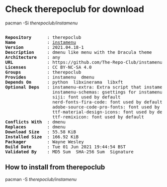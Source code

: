 # Check therepoclub for download

pacman -Si *therepoclub/instamenu*

<div class="highlight"><pre class="highlight"><text>
<b>Repository</b>      : therepoclub
<b>Name</b>            : <a href="../../x86_64/instamenu-2021.04.18-1-any.pkg.tar.zst">instamenu</a>
<b>Version</b>         : 2021.04.18-1
<b>Description</b>     : dmenu like menu with the Dracula theme
<b>Architecture</b>    : any
<b>URL</b>             : https://github.com/The-Repo-Club/instamenu
<b>Licenses</b>        : CC BY-NC-SA 4.0
<b>Groups</b>          : therepoclub
<b>Provides</b>        : instamenu  dmenu
<b>Depends On</b>      : python  libxinerama  libxft
<b>Optional Deps</b>   : instamenu-extra: Extra script that instamenu can use
                  instamenu-schemas: gsettings for instamenu
                  siji: font used by default
                  nerd-fonts-fira-code: font used by default
                  adobe-source-code-pro-fonts: font used by default
                  ttf-material-design-icons: font used by default
                  ttf-remixicon: font used by default
<b>Conflicts With</b>  : dmenu
<b>Replaces</b>        : dmenu
<b>Download Size</b>   : 55.58 KiB
<b>Installed Size</b>  : 166.92 KiB
<b>Packager</b>        : Wayne Wesley <wayne6324@gmail.com>
<b>Build Date</b>      : Tue 01 Jun 2021 19:44:54 BST
<b>Validated By</b>    : MD5 Sum  SHA-256 Sum  Signature
</text></pre></div>

## How to install from therepoclub

pacman -S *therepoclub/instamenu*

